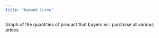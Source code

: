 ```yaml
---
title: "Demand Curve"
---
```

Graph of the quantities of product that buyers will purchase at various prices

